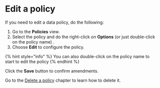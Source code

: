 # Edit a policy

If you need to edit a data policy, do the following:

1. Go to the **Policies** view.
2. Select the policy and do the right-click on **Options** \(or just double-click on the policy name\) .
3. Choose **Edit** to configure the policy.

{% hint style="info" %}
You can also double-click on the policy name to start to edit the policy
{% endhint %}

 Click the **Save** button to confirm amendments.  

Go to the [Delete a policy]() chapter to learn how to delete it.

